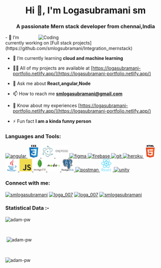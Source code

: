 
<h1 align="center">Hi 👋, I'm Logasubramani sm</h1>
<h3 align="center">A passionate Mern stack developer from chennai,India</h3>

<img align="right" alt="Coding" width="400" src="https://cdn.dribbble.com/users/1162077/screenshots/3848914/programmer.gif">
- 🔭 I’m currently working on [Full stack projects](https://github.com/smlogsubramani/Integration_mernstack)

- 🌱 I’m currently learning **cloud and machine learning**

- 👨‍💻 All of my projects are available at [https://logasubramani-portfolio.netlify.app/](https://logasubramani-portfolio.netlify.app/)

- 💬 Ask me about **React,angular,Node**

- 📫 How to reach me **smlogasubramani@gmail.com**

- 📄 Know about my experiences [https://logasubramani-portfolio.netlify.app/](https://logasubramani-portfolio.netlify.app/)

- ⚡ Fun fact **I am a kinda funny person**

<h3 align="left">Languages and Tools:</h3>
<p align="left"> <a href="https://angular.io" target="_blank" rel="noreferrer"> <img src="https://angular.io/assets/images/logos/angular/angular.svg" alt="angular" width="40" height="40"/> </a> <a href="https://www.w3schools.com/css/" target="_blank" rel="noreferrer"> <img src="https://raw.githubusercontent.com/devicons/devicon/master/icons/css3/css3-original-wordmark.svg" alt="css3" width="40" height="40"/> </a> <a href="https://www.electronjs.org" target="_blank" rel="noreferrer"> <img src="https://raw.githubusercontent.com/devicons/devicon/master/icons/electron/electron-original.svg" alt="electron" width="40" height="40"/> </a> <a href="https://expressjs.com" target="_blank" rel="noreferrer"> <img src="https://raw.githubusercontent.com/devicons/devicon/master/icons/express/express-original-wordmark.svg" alt="express" width="40" height="40"/> </a> <a href="https://www.figma.com/" target="_blank" rel="noreferrer"> <img src="https://www.vectorlogo.zone/logos/figma/figma-icon.svg" alt="figma" width="40" height="40"/> </a> <a href="https://firebase.google.com/" target="_blank" rel="noreferrer"> <img src="https://www.vectorlogo.zone/logos/firebase/firebase-icon.svg" alt="firebase" width="40" height="40"/> </a> <a href="https://git-scm.com/" target="_blank" rel="noreferrer"> <img src="https://www.vectorlogo.zone/logos/git-scm/git-scm-icon.svg" alt="git" width="40" height="40"/> </a> <a href="https://heroku.com" target="_blank" rel="noreferrer"> <img src="https://www.vectorlogo.zone/logos/heroku/heroku-icon.svg" alt="heroku" width="40" height="40"/> </a> <a href="https://www.w3.org/html/" target="_blank" rel="noreferrer"> <img src="https://raw.githubusercontent.com/devicons/devicon/master/icons/html5/html5-original-wordmark.svg" alt="html5" width="40" height="40"/> </a> <a href="https://www.java.com" target="_blank" rel="noreferrer"> <img src="https://raw.githubusercontent.com/devicons/devicon/master/icons/java/java-original.svg" alt="java" width="40" height="40"/> </a> <a href="https://developer.mozilla.org/en-US/docs/Web/JavaScript" target="_blank" rel="noreferrer"> <img src="https://raw.githubusercontent.com/devicons/devicon/master/icons/javascript/javascript-original.svg" alt="javascript" width="40" height="40"/> </a> <a href="https://www.mongodb.com/" target="_blank" rel="noreferrer"> <img src="https://raw.githubusercontent.com/devicons/devicon/master/icons/mongodb/mongodb-original-wordmark.svg" alt="mongodb" width="40" height="40"/> </a> <a href="https://nodejs.org" target="_blank" rel="noreferrer"> <img src="https://raw.githubusercontent.com/devicons/devicon/master/icons/nodejs/nodejs-original-wordmark.svg" alt="nodejs" width="40" height="40"/> </a> <a href="https://www.postgresql.org" target="_blank" rel="noreferrer"> <img src="https://raw.githubusercontent.com/devicons/devicon/master/icons/postgresql/postgresql-original-wordmark.svg" alt="postgresql" width="40" height="40"/> </a> <a href="https://postman.com" target="_blank" rel="noreferrer"> <img src="https://www.vectorlogo.zone/logos/getpostman/getpostman-icon.svg" alt="postman" width="40" height="40"/> </a> <a href="https://reactjs.org/" target="_blank" rel="noreferrer"> <img src="https://raw.githubusercontent.com/devicons/devicon/master/icons/react/react-original-wordmark.svg" alt="react" width="40" height="40"/> </a> <a href="https://unity.com/" target="_blank" rel="noreferrer"> <img src="https://www.vectorlogo.zone/logos/unity3d/unity3d-icon.svg" alt="unity" width="40" height="40"/> </a> </p>

<h3 align="left">Connect with me:</h3>
<p align="left">
<a href="https://linkedin.com/in/smlogasubramani" target="blank"><img align="center" src="https://raw.githubusercontent.com/rahuldkjain/github-profile-readme-generator/master/src/images/icons/Social/linked-in-alt.svg" alt="smlogasubramani" height="30" width="40" /></a>
<a href="https://instagram.com/loga_007" target="blank"><img align="center" src="https://raw.githubusercontent.com/rahuldkjain/github-profile-readme-generator/master/src/images/icons/Social/instagram.svg" alt="loga_007" height="30" width="40" /></a>
<a href="https://www.codechef.com/users/loga_007" target="blank"><img align="center" src="https://cdn.jsdelivr.net/npm/simple-icons@3.1.0/icons/codechef.svg" alt="loga_007" height="30" width="40" /></a>
<a href="https://www.hackerrank.com/smlogasubramani" target="blank"><img align="center" src="https://raw.githubusercontent.com/rahuldkjain/github-profile-readme-generator/master/src/images/icons/Social/hackerrank.svg" alt="smlogasubramani" height="30" width="40" /></a>
</p>


<!-- [![Anurag's GitHub stats](https://github-readme-stats.vercel.app/api?username=smlogsubramani)](https://github.com/anuraghazra/github-readme-stats)

[![Top Langs](https://github-readme-stats.vercel.app/api/top-langs/?username=smlogsubramani&layout=pie)](https://github.com/anuraghazra/github-readme-stats)
 -->


<!-- <table>
  <tr>
    <td valign="top" width="50%">
      <img src="https://github-readme-stats.vercel.app/api?username=smlogsubramani&show_icons=true&theme=default" />
    </td>
    <td valign="top" width="50%">
      <img src="https://github-readme-stats.vercel.app/api/top-langs/?username=smlogsubramani&layout=compact&theme=default" />
    </td>
  </tr>
</table> -->

<!--<p align="center">
  <img src="https://github-readme-stats.vercel.app/api?username=smlogsubramani&show_icons=true&theme=default" width="48%" />
  <img src="https://github-readme-stats.vercel.app/api/top-langs/?username=smlogsubramani&&layout=donut" width="33%" />
</p> -->


<h3>Statistical Data :-</h3>
<p><img align="center"
    src="https://github-readme-stats.vercel.app/api/top-langs?username=smlogsubramani&show_icons=true&locale=en&bg_color=0d1117&text_color=ffffff&layout=compact"
    alt="adam-pw" 
    bg_color=#808080/></p>

<br>

<p>&nbsp;<img align="center" src="https://github-readme-stats.vercel.app/api?username=smlogsubramani&show_icons=true&locale=en&bg_color=0d1117&text_color=ffffff&repo=convoychat"
    alt="adam-pw" /></p>

<br>

<p><img align="center" src="https://github-readme-streak-stats.herokuapp.com/?user=smlogsubramani&theme=dark&background=0d1117&date_format=M%20j%5B%2C%20Y%5D" alt="adam-pw" /></p>
      
<p align="left"> <a href="https://twitter.com/" target="blank"><img
      src="https://img.shields.io/twitter/follow/?logo=twitter&style=for-the-badge" alt="" /></a> </p>




<!-- <p><img align="left" src="https://github-readme-stats.vercel.app/api/top-langs?username=smlogasubramani&show_icons=true&locale=en&layout=compact" alt="smlogasubramani" /></p>

<p>&nbsp;<img align="center" src="https://github-readme-stats.vercel.app/api?username=smlogasubramani&show_icons=true&locale=en" alt="smlogasubramani" /></p> -->

<!-- <p><img align="center" src="https://github-readme-streak-stats.herokuapp.com/?user=smlogasubramani&" alt="smlogasubramani" /></p> -->
